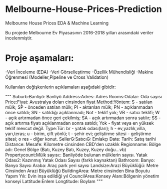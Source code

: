 # Melbourne-House-Prices-Prediction
Melbourne House Prices EDA &amp; Machine Learning

Bu projede Melbourne Ev Piyasasının 2016-2018 yılları arasındaki veriler incelenmiştir.

# Proje aşamaları:
-Veri İnceleme (EDA)
-Veri Görselleştirme
-Özellik Mühendisliği
-Makine Öğrenmesi (Modeller,Pipeline ve Cross Validation)


Kullanılan değişkenlerin açıklamaları aşağıdaki gibidir:

"""
Suburb:Banliyö: Banliyö
Address:Adres: Adres
Rooms:Odalar: Oda sayısı
Price:Fiyat: Avustralya doları cinsinden fiyat
Method:Yöntem: S - satılan mülk; SP - önceden satılan mülk; PI - aktarılan mülk; PN - açıklanmadan önce satıldı; SN - satıldığı açıklanmadı; Not - teklif yok; VB - satıcı teklifi; W - açık artırmadan önce geri çekilmiş; SA - açık artırmadan sonra satılır; SS - açık artırma fiyatı açıklanmadan sonra satıldı; Yok - fiyat veya en yüksek teklif mevcut değil.
Type:Tür: br - yatak odası(ları); h - ev,yazlık,villa, yarı,teras; u - birim, çift yönlü; t - şehir evi; geliştirme sitesi - geliştirme sitesi; o res - diğer konut.
SellerG:SatıcıG: Emlakçı
Date: Tarih: Satış tarihi
Distance: Mesafe: Kilometre cinsinden CBD'den uzaklık
Regionname: Bölge adı: Genel Bölge (Batı, Kuzey Batı, Kuzey, Kuzey doğu…vb)
Propertycount:Mülk sayısı:: Banliyöde bulunan mülklerin sayısı.
Yatak Odası2: Kazınmış Yatak Odası Sayısı (farklı kaynaktan)
Bathroom: Banyo: Banyo Sayısı
Araba: Araç park yeri sayısı
Landsize:Arazi Büyüklüğü: Metre Cinsinden Arazi Büyüklüğü
BuildingArea: Metre cinsinden Bina Boyutu
Yapım Yılı: Evin inşa edildiği yıl
CouncilArea:Konsey Alanı:Bölgenin yönetim konseyi
Lattitude:Enlem
Longtitude: Boylam
"""



